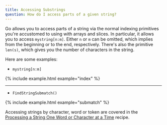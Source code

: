 ```yaml
---
title: Accessing Substrings
question: How do I access parts of a given string?
---
```


Go allows you to access parts of a string via the normal indexing primitives you're accustomed to using with arrays and slices.  In particular, it allows you to access `mystring[n:m]`.  Either `n` or `m` can be omitted, which implies from the beginning or to the end, respectively.  There's also the primitive `len(s)`, which gives you the number of characters in the string.

Here are some examples:

-  `mystring[n:m]`

{% include example.html example="index" %}

---

- `FindStringSubmatch()`

{% include example.html example="submatch" %}


Accessing strings by character, word or token are covered in the [Processing a String One Word or Character at a Time](/chapters/strings/processing) recipe.

